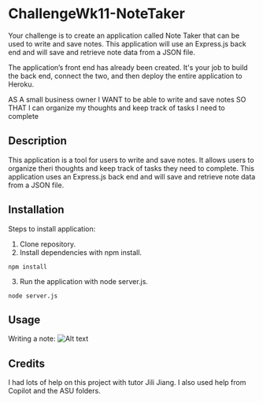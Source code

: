 # ChallengeWk11-NoteTaker

Your challenge is to create an application called Note Taker that can be used to write and save notes. This application will use an Express.js back end and will save and retrieve note data from a JSON file.

The application’s front end has already been created. It's your job to build the back end, connect the two, and then deploy the entire application to Heroku.

AS A small business owner
I WANT to be able to write and save notes
SO THAT I can organize my thoughts and keep track of tasks I need to complete

## Description
This application is a tool for users to write and save notes. It allows users to organize theri thoughts and keep track of tasks they need to complete. This application uses an Express.js back end and will save and retrieve note data from a JSON file.

## Installation
Steps to install application:
1. Clone repository.
2. Install dependencies with npm install.

```npm install```

3. Run the application with node server.js.

```node server.js```

## Usage
Writing a note:
![Alt text](<public/assets/pictures/Screenshot 2023-11-27 at 3.55.29 PM.png>)

## Credits 
I had lots of help on this project with tutor Jili Jiang. I also used help from Copilot and the ASU folders.